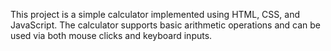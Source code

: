 This project is a simple calculator implemented using HTML, CSS, and JavaScript. The calculator supports basic arithmetic operations and can be used via both mouse clicks and keyboard inputs.
